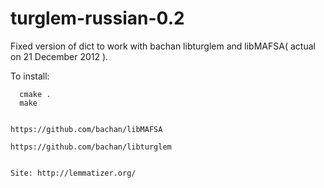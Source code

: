 turglem-russian-0.2
===================

Fixed version of dict to work with bachan libturglem and libMAFSA( actual on 21 December 2012 ).

To install:

```
  cmake .
  make


https://github.com/bachan/libMAFSA

https://github.com/bachan/libturglem


Site: http://lemmatizer.org/